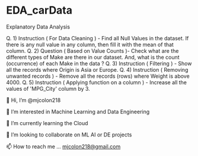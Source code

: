 # EDA_carData
Explanatory Data Analysis


Q. 1) Instruction ( For Data Cleaning ) - Find all Null Values in the dataset. If there is any null value in any column, then fill it with the mean of that column.
Q. 2) Question ( Based on Value Counts )- Check what are the different types of Make are there in our dataset. And, what is the count (occurrence) of each Make in the data ?
Q. 3) Instruction ( Filtering ) - Show all the records where Origin is Asia or Europe.
Q. 4) Instruction ( Removing unwanted records ) - Remove all the records (rows) where Weight is above 4000.
Q. 5) Instruction ( Applying function on a column ) - Increase all the values of 'MPG_City' column by 3.



👋 Hi, I’m @mjcolon218

👀 I’m interested in Machine Learning and Data Engineering

🌱 I’m currently learning the Cloud

💞️ I’m looking to collaborate on ML AI or DE projects

📫 How to reach me ... mjcolon218@gmail.com
